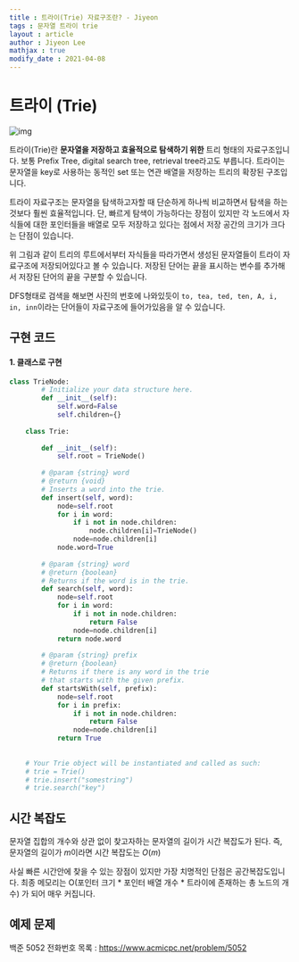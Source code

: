 ```yaml
---
title : 트라이(Trie) 자료구조란? - Jiyeon
tags : 문자열 트라이 trie
layout : article
author : Jiyeon Lee
mathjax : true
modify_date : 2021-04-08
---
```



# 트라이 (Trie)

![img](https://upload.wikimedia.org/wikipedia/commons/thumb/b/be/Trie_example.svg/375px-Trie_example.svg.png)

트라이(Trie)란 **문자열을 저장하고 효율적으로 탐색하기 위한** 트리 형태의 자료구조입니다. 보통 Prefix Tree, digital search tree, retrieval tree라고도 부릅니다. 트라이는 문자열을 key로 사용하는 동적인 set 또는 연관 배열을 저장하는 트리의 확장된 구조입니다. 


트라이 자료구조는 문자열을 탐색하고자할 때 단순하게 하나씩 비교하면서 탐색을 하는 것보다 훨씬 효율적입니다. 단, 빠르게 탐색이 가능하다는 장점이 있지만 각 노드에서 자식들에 대한 포인터들을 배열로 모두 저장하고 있다는 점에서 저장 공간의 크기가 크다는 단점이 있습니다. 


위 그림과 같이 트리의 루트에서부터 자식들을 따라가면서 생성된 문자열들이 트라이 자료구조에 저장되어있다고 볼 수 있습니다. 저장된 단어는 끝을 표시하는 변수를 추가해서 저장된 단어의 끝을 구분할 수 있습니다.

DFS형태로 검색을 해보면 사진의 번호에 나와있듯이 `to, tea, ted, ten, A, i, in, inn`이라는 단어들이 자료구조에 들어가있음을 알 수 있습니다.


## 구현 코드

#### 1. 클래스로 구현

```python
class TrieNode:
        # Initialize your data structure here.
        def __init__(self):
            self.word=False
            self.children={}
    
    class Trie:
    
        def __init__(self):
            self.root = TrieNode()
    
        # @param {string} word
        # @return {void}
        # Inserts a word into the trie.
        def insert(self, word):
            node=self.root
            for i in word:
                if i not in node.children:
                    node.children[i]=TrieNode()
                node=node.children[i]
            node.word=True
    
        # @param {string} word
        # @return {boolean}
        # Returns if the word is in the trie.
        def search(self, word):
            node=self.root
            for i in word:
                if i not in node.children:
                    return False
                node=node.children[i]
            return node.word
    
        # @param {string} prefix
        # @return {boolean}
        # Returns if there is any word in the trie
        # that starts with the given prefix.
        def startsWith(self, prefix):
            node=self.root
            for i in prefix:
                if i not in node.children:
                    return False
                node=node.children[i]
            return True
            
    
    # Your Trie object will be instantiated and called as such:
    # trie = Trie()
    # trie.insert("somestring")
    # trie.search("key")
```



## 시간 복잡도

문자열 집합의 개수와 상관 없이 찾고자하는 문자열의 길이가 시간 복잡도가 된다. 즉, 문자열의 길이가 $m$이라면 시간 복잡도는 $O(m)$

사실 빠른 시간안에 찾을 수 있는 장점이 있지만 가장 치명적인 단점은 공간복잡도입니다. 최종 메모리는 O(포인터 크기 * 포인터 배열 개수 * 트라이에 존재하는 총 노드의 개수) 가 되어 매우 커집니다. 


## 예제 문제

백준 5052 전화번호 목록 : <https://www.acmicpc.net/problem/5052>

